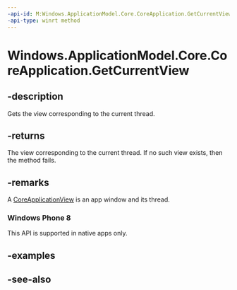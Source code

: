 ```yaml
---
-api-id: M:Windows.ApplicationModel.Core.CoreApplication.GetCurrentView
-api-type: winrt method
---
```


<!-- Method syntax
public Windows.ApplicationModel.Core.CoreApplicationView GetCurrentView()
-->

# Windows.ApplicationModel.Core.CoreApplication.GetCurrentView

## -description
Gets the view corresponding to the current thread.

## -returns
The view corresponding to the current thread.
If no such view exists, then the method fails.

## -remarks
A [CoreApplicationView](coreapplicationview.md) is an app window and its thread.

### Windows Phone 8

This API is supported in native apps only.

## -examples

## -see-also
